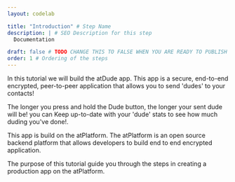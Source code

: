 ```yaml
---
layout: codelab

title: "Introduction" # Step Name
description: | # SEO Description for this step
  Documentation

draft: false # TODO CHANGE THIS TO FALSE WHEN YOU ARE READY TO PUBLISH THE PAGE
order: 1 # Ordering of the steps
---
```


In this tutorial we will build the atDude app. This app is a secure, end-to-end encrypted, peer-to-peer application that allows you to send 'dudes' to your contacts!

The longer you press and hold the Dude button, the longer your sent dude will be! you can Keep up-to-date with your 'dude' stats to see how much duding you've done!.

This app is build on the atPlatform. The atPlatform is an open source backend platform that allows developers to build end to end encrypted application.

The purpose of this tutorial guide you through the steps in creating a production app on the atPlatform.

